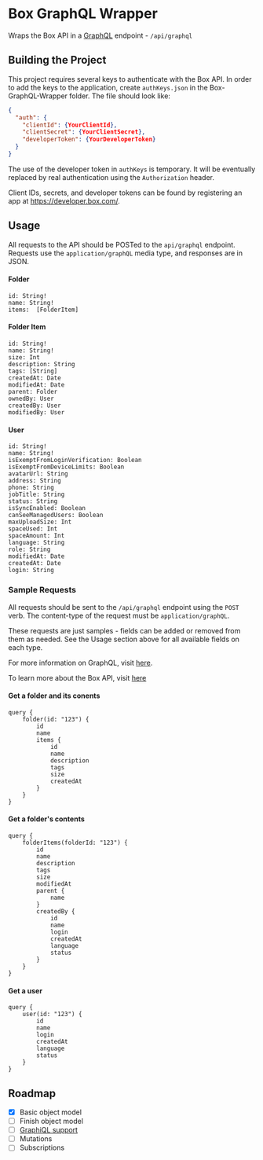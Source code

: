 # Box GraphQL Wrapper
Wraps the Box API in a [GraphQL](http://graphql.org/) endpoint - `/api/graphql`

## Building the Project
This project requires several keys to authenticate with the Box API. In order to add the keys
to the application, create `authKeys.json` in the Box-GraphQL-Wrapper folder. The file should
look like: 
``` json
{
  "auth": {
    "clientId": {YourClientId},
    "clientSecret": {YourClientSecret},
    "developerToken": {YourDeveloperToken}
  }
}
```

The use of the developer token in `authKeys` is temporary. It will be eventually replaced by real
authentication using the `Authorization` header.

Client IDs, secrets, and developer tokens can be found by registering an app at https://developer.box.com/.

## Usage

All requests to the API should be POSTed to the `api/graphql` endpoint. Requests use the 
`application/graphQL` media type, and responses are in JSON.

#### Folder
```
id: String!
name: String!
items:  [FolderItem]
```

#### Folder Item
```
id: String!
name: String!
size: Int
description: String
tags: [String]
createdAt: Date
modifiedAt: Date
parent: Folder
ownedBy: User
createdBy: User
modifiedBy: User
```

#### User
```
id: String!
name: String!
isExemptFromLoginVerification: Boolean
isExemptFromDeviceLimits: Boolean
avatarUrl: String
address: String
phone: String
jobTitle: String
status: String
isSyncEnabled: Boolean
canSeeManagedUsers: Boolean
maxUploadSize: Int
spaceUsed: Int
spaceAmount: Int
language: String
role: String
modifiedAt: Date
createdAt: Date
login: String
```

### Sample Requests
All requests should be sent to the `/api/graphql` endpoint using the `POST` verb. The
content-type of the request must be `application/graphQL`.

These requests are just samples - fields can be added or removed from them as needed.
See the Usage section above for all available fields on each type.

For more information on GraphQL, visit [here](http://graphql.org/learn/).

To learn more about the Box API, visit [here](https://developer.box.com/docs)

#### Get a folder and its conents
```
query {
    folder(id: "123") {
        id
        name
        items {
            id
            name
            description
            tags
            size
            createdAt
        }
    }
}
```

#### Get a folder's contents
```
query {
    folderItems(folderId: "123") {
        id
        name
        description
        tags
        size
        modifiedAt
        parent {
            name
        }
        createdBy {
            id
            name
            login
            createdAt
            language
            status
        }
    }
}
```

#### Get a user
```
query {
    user(id: "123") {
        id
        name
        login
        createdAt
        language
        status
    }
}
```

## Roadmap
- [x] Basic object model
- [ ] Finish object model
- [ ] [GraphiQL support](https://github.com/graphql/graphiql)
- [ ] Mutations
- [ ] Subscriptions
